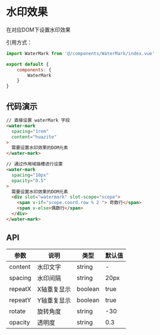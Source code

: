 <!--
 * @Author: zu1662
 * @LastEditor: zu1662
 * @Date: 2020-06-02 10:16:20
 * @LastEditTime: 2020-06-24 11:12:42
 * @Description: 水印效果 
 -->

# 水印效果

在对应DOM下设置水印效果

引用方式：

```javascript
import WaterMark from '@/components/WaterMark/index.vue'

export default {
    components: {
        WaterMark
    }
}
```

## 代码演示

```html
// 直接设置 waterMark 字段
<water-mark
  spacing="1rem"
  content="huazite"
>
  需要设置水印效果的DOM元素
</water-mark>

// 通过作用域插槽进行设置
<water-mark
  spacing="10px"
  opacity="0.5"
>
  需要设置水印效果的DOM元素
  <div slot="watermark" slot-scope="scope">
    <span v-if="scope.coord.row % 2 "> 奇数行</span>
    <span v-else>偶数行</span>
  </div>
</water-mark>
```

## API

参数 | 说明 | 类型 | 默认值
----|------|-----|------
content | 水印文字 | string | -
spacing | 水印间隔 | string | 20px
repeatX | X轴重复显示 | boolean | true
repeatY | Y轴重复显示 | boolean | true
rotate | 旋转角度 | string | -30
opacity | 透明度 | string | 0.3
